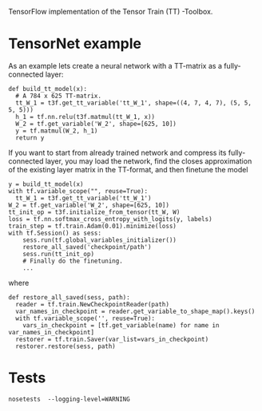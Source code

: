 TensorFlow implementation of the Tensor Train (TT) -Toolbox.

# TensorNet example
As an example lets create a neural network with a TT-matrix as a fully-connected layer:
```
def build_tt_model(x):
  # A 784 x 625 TT-matrix.
  tt_W_1 = t3f.get_tt_variable('tt_W_1', shape=((4, 7, 4, 7), (5, 5, 5, 5)))
  h_1 = tf.nn.relu(t3f.matmul(tt_W_1, x))
  W_2 = tf.get_variable('W_2', shape=[625, 10])
  y = tf.matmul(W_2, h_1)
  return y
```

If you want to start from already trained network and compress its fully-connected layer, you may load the network, find the closes approximation of the existing layer matrix in the TT-format, and then finetune the model
```
y = build_tt_model(x)
with tf.variable_scope("", reuse=True):
  tt_W_1 = t3f.get_tt_variable('tt_W_1')
W_2 = tf.get_variable('W_2', shape=[625, 10])
tt_init_op = t3f.initialize_from_tensor(tt_W, W)
loss = tf.nn.softmax_cross_entropy_with_logits(y, labels)
train_step = tf.train.Adam(0.01).minimize(loss)
with tf.Session() as sess:
    sess.run(tf.global_variables_initializer())
    restore_all_saved('checkpoint/path')
    sess.run(tt_init_op)
    # Finally do the finetuning.
    ...
```
where
```
def restore_all_saved(sess, path):
  reader = tf.train.NewCheckpointReader(path)
  var_names_in_checkpoint = reader.get_variable_to_shape_map().keys()
  with tf.variable_scope('', reuse=True):
    vars_in_checkpoint = [tf.get_variable(name) for name in var_names_in_checkpoint]
  restorer = tf.train.Saver(var_list=vars_in_checkpoint)
  restorer.restore(sess, path)
```

# Tests
```
nosetests  --logging-level=WARNING
```
